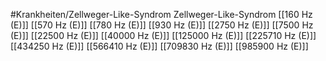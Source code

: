 #Krankheiten/Zellweger-Like-Syndrom
Zellweger-Like-Syndrom
[[160 Hz (E)]]
[[570 Hz (E)]]
[[780 Hz (E)]]
[[930 Hz (E)]]
[[2750 Hz (E)]]
[[7500 Hz (E)]]
[[22500 Hz (E)]]
[[40000 Hz (E)]]
[[125000 Hz (E)]]
[[225710 Hz (E)]]
[[434250 Hz (E)]]
[[566410 Hz (E)]]
[[709830 Hz (E)]]
[[985900 Hz (E)]]